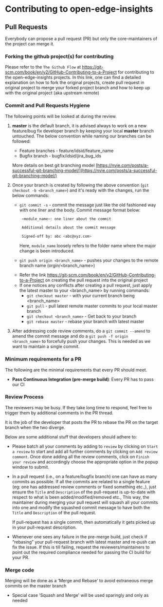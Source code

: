# Contributing to open-edge-insights

## Pull Requests

Everybody can propose a pull request (PR) but only the
core-maintainers of the project can merge it.

### Forking the github project(s) for contributing

Please refer to the `The Github Flow` at https://git-scm.com/book/en/v2/GitHub-Contributing-to-a-Project
for contributing to the open-edge-insights projects. In this link, one can find a detailed explanation on 
how to fork the original projects, create pull request in original project to merge your forked project branch
and how to keep up with the original project (aka upstream remote)

### Commit and Pull Requests Hygiene

The following points will be looked at during the review.

1. **master** is the default branch, it is advised always to work on a new
   feature/bug fix developer branch by keeping your local **master** branch
   untouched. The below convention while naming our branches can be followed:
   - Feature branches - feature/idsid/feature_name
   - Bugfix branch - bugfix/idsid/jira_bug_ids

   More details on best git branching model
   [https://nvie.com/posts/a-successful-git-branching-model/](https://nvie.com/posts/a-successful-git-branching-model/)

2. Once your branch is created by following the above convention
   (`git checkout -b <branch_name>`) and it's ready with the changes,
   run the below commands:
   - `git commit -s` - commit the message just like the old fashioned
     way with one liner and the body. Commit message
     format below:

     ```sh
      <module_name>: one liner about the commit

      Additional details about the commit message

      Signed-off by: abc <abc@xyz.com>
     ```

     Here, `module_name` loosely refers to the folder name where the major
     change is been introduced.

   - `git push origin <branch_name>` - pushes your changes to the remote
     branch name (orgin/<branch_name>)
   * Refer the link https://git-scm.com/book/en/v2/GitHub-Contributing-to-a-Project on 
     creating the pull request into the original project
   * If one notices any conflicts after creating a pull request, just
     apply the latest master to your <branch_name> by running commands:
      - `git checkout master` - with your current branch being <branch_name>
      - `git pull` - pull latest remote master commits to your local master
        branch
      - `git checkout <branch_name>` - Get back to your branch
      - `git rebase master` - rebase your branch with latest master

3. After addressing code review comments, do a `git commit --amend` to amend
   the commit message and do a `git push -f origin <branch_name>` to 
   forcefully push your changes. This is needed as we want to maintain a single commit.

### Minimum requirements for a PR

The following are the minimal requirements that every PR should meet.

- **Pass Continuous Integration (pre-merge build)**: Every PR has to pass our CI

### Review Process

The reviewers may be busy. If they take long time to respond, feel free to
trigger them by additional comments in the PR thread.

It is the job of the developer that posts the PR to rebase the PR on the target
branch when the two diverge.

Below are some additional stuff that developers should adhere to:

* Please batch all your comments by adding to `review` by clicking on `Start a
  review` to start and add all further comments by clicking on `Add review comment`.
  Once done adding all the review comments, click on `Finish your review` and
  accordingly choose the appropriate option in the popup window to submit.

* In a pull request (i.e., on a feature/bugfix branch) one can have as many
  commits as possible. If all the commits are related to a single feature (eg:
  one has addressed review comments or fixed something etc.,), just ensure the
  `Title` and `Description` of the pull-request is up-to-date with respect to
  what is been added/modified/removed etc., This way, the maintainer
  during merging your pull request will squash all your commits into one and
  modify the squashed commit message to have both the `Title` and `Description`
  of the pull request.

  If pull-request has a single commit, then automatically it gets picked up in
  your pull-request description.

* Whenever one sees any failure in the pre-merge build, just check if “rebasing”
  your pull-request branch with latest master and re-push can fix the issue.
  If this is till failing, request the reviewers/maintainers to point out the 
  required compliance needed for passing the CI build for your PR.

### Merge code

Merging will be done as a 'Merge and Rebase' to avoid extraneous merge commits on the master branch
* Special case 'Squash and Merge' will be used sparingly and only as needed
  
